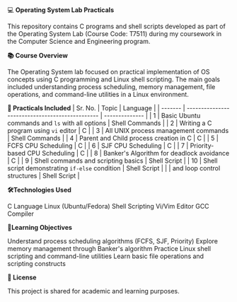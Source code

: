 💻 **Operating System Lab Practicals**

This repository contains C programs and shell scripts developed as part of the Operating System Lab (Course Code: T7511) during my coursework in the Computer Science and Engineering program.

**📚 Course Overview**

The Operating System lab focused on practical implementation of OS concepts using C programming and Linux shell scripting. The main goals included understanding process scheduling, memory management, file operations, and command-line utilities in a Linux environment.

**🔧 Practicals Included**
| Sr. No. | Topic                                           | Language       |
| ------- | ----------------------------------------------- | -------------- |
| 1       | Basic Ubuntu commands and `ls` with all options | Shell Commands |
| 2       | Writing a C program using `vi` editor           | C              |
| 3       | All UNIX process management commands            | Shell Commands |
| 4       | Parent and Child process creation in C          | C              |
| 5       | FCFS CPU Scheduling                             | C              |
| 6       | SJF CPU Scheduling                              | C              |
| 7       | Priority-based CPU Scheduling                   | C              |
| 8       | Banker's Algorithm for deadlock avoidance       | C              |
| 9       | Shell commands and scripting basics             | Shell Script   |
| 10      | Shell script demonstrating `if-else` condition  | Shell Script   |
|         | and loop control structures                     | Shell Script   |




**🛠Technologies Used**

C Language
Linux (Ubuntu/Fedora)
Shell Scripting
Vi/Vim Editor
GCC Compiler



**🎯Learning Objectives**

Understand process scheduling algorithms (FCFS, SJF, Priority)
Explore memory management through Banker's algorithm
Practice Linux shell scripting and command-line utilities
Learn basic file operations and scripting constructs

**📝 License**

This project is shared for academic and learning purposes.
